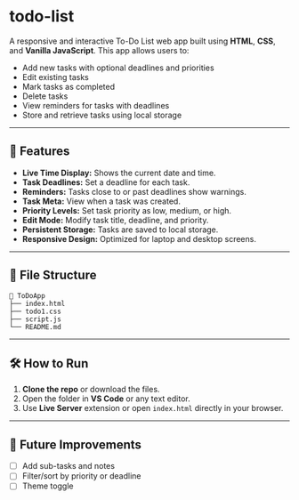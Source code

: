 # todo-list

A responsive and interactive To-Do List web app built using **HTML**, **CSS**, and **Vanilla JavaScript**. This app allows users to:

*  Add new tasks with optional deadlines and priorities
*  Edit existing tasks
*  Mark tasks as completed
*  Delete tasks
*  View reminders for tasks with deadlines
*  Store and retrieve tasks using local storage

---

## 🚀 Features

* **Live Time Display:** Shows the current date and time.
* **Task Deadlines:** Set a deadline for each task.
* **Reminders:** Tasks close to or past deadlines show warnings.
* **Task Meta:** View when a task was created.
* **Priority Levels:** Set task priority as low, medium, or high.
* **Edit Mode:** Modify task title, deadline, and priority.
* **Persistent Storage:** Tasks are saved to local storage.
* **Responsive Design:** Optimized for laptop and desktop screens.

---

## 📂 File Structure

```
📁 ToDoApp
├── index.html        
├── todo1.css         
├── script.js         
└── README.md         
```

---

## 🛠️ How to Run

1. **Clone the repo** or download the files.
2. Open the folder in **VS Code** or any text editor.
3. Use **Live Server** extension or open `index.html` directly in your browser.

---

## 📌 Future Improvements

* [ ] Add sub-tasks and notes
* [ ] Filter/sort by priority or deadline
* [ ] Theme toggle
